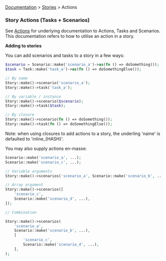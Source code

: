 [Documentation](/docs/documentation.md) > [Stories](/docs/stories.md) > Actions

### Story Actions (Tasks + Scenarios)

See [Actions](/docs/actions.md) for underlying documentation to Actions, Tasks and Scenarios. This documentation refers to how to utilise an action in a story.

**Adding to stories**

You can add scenarios and tasks to a story in a few ways:

```php
$scenario = Scenario::make('scenario_a')->as(fn () => doSomething());
$task = Task::make('task_a')->as(fn () => doSomethingElse());

// By name
Story::make()->scenario('scenario_a');
Story::make()->task('task_a');

// By variable / instance
Story::make()->scenario($scenario);
Story::make()->task($task);

// By closure
Story::make()->scenario(fn () => doSomething());
Story::make()->task(fn () => doSomethingElse());
```

Note: when using closures to add actions to a story, the underling 'name' is defaulted to 'inline_{HASH}'.

You may also supply actions en-masse:

```php
Scenario::make('scenario_a', ...);
Scenario::make('scenario_c', ...);

// Variable arguments
Story::make()->scenarios('scenario_a', Scenario::make('scenario_b', ...));

// Array argument
Story::make()->scenarios([
    'scenario_c',
    Scenario::make('scenario_d', ...),
]);

// Combination

Story::make()->scenarios(
    'scenario_a',
    Scenario::make('scenario_b', ...),
    [
        'scenario_c',
        Scenario::make('scenario_d', ...),
    ],
);
```
